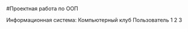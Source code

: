 #Проектная работа по ООП

Информационная система: Компьютерный клуб 
  Пользователь
    1
    2
    3
   
